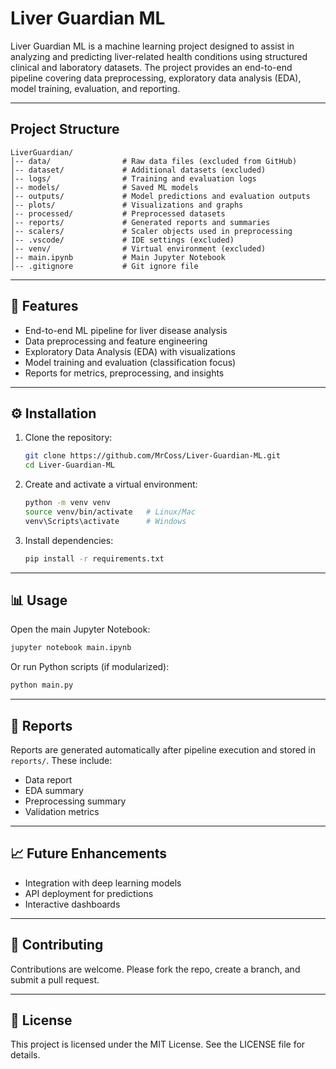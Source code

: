# Liver Guardian ML

Liver Guardian ML is a machine learning project designed to assist in analyzing and predicting liver-related health conditions using structured clinical and laboratory datasets. The project provides an end-to-end pipeline covering data preprocessing, exploratory data analysis (EDA), model training, evaluation, and reporting.

---

## Project Structure

```
LiverGuardian/
│-- data/                # Raw data files (excluded from GitHub)
│-- dataset/             # Additional datasets (excluded)
│-- logs/                # Training and evaluation logs
│-- models/              # Saved ML models
│-- outputs/             # Model predictions and evaluation outputs
│-- plots/               # Visualizations and graphs
│-- processed/           # Preprocessed datasets
│-- reports/             # Generated reports and summaries
│-- scalers/             # Scaler objects used in preprocessing
│-- .vscode/             # IDE settings (excluded)
│-- venv/                # Virtual environment (excluded)
│-- main.ipynb           # Main Jupyter Notebook
│-- .gitignore           # Git ignore file
```

---

## 🚀 Features

* End-to-end ML pipeline for liver disease analysis
* Data preprocessing and feature engineering
* Exploratory Data Analysis (EDA) with visualizations
* Model training and evaluation (classification focus)
* Reports for metrics, preprocessing, and insights

---

## ⚙️ Installation

1. Clone the repository:

   ```bash
   git clone https://github.com/MrCoss/Liver-Guardian-ML.git
   cd Liver-Guardian-ML
   ```

2. Create and activate a virtual environment:

   ```bash
   python -m venv venv
   source venv/bin/activate   # Linux/Mac
   venv\Scripts\activate      # Windows
   ```

3. Install dependencies:

   ```bash
   pip install -r requirements.txt
   ```

---

## 📊 Usage

Open the main Jupyter Notebook:

```bash
jupyter notebook main.ipynb
```

Or run Python scripts (if modularized):

```bash
python main.py
```

---

## 🧾 Reports

Reports are generated automatically after pipeline execution and stored in `reports/`. These include:

* Data report
* EDA summary
* Preprocessing summary
* Validation metrics

---

## 📈 Future Enhancements

* Integration with deep learning models
* API deployment for predictions
* Interactive dashboards

---

## 🤝 Contributing

Contributions are welcome. Please fork the repo, create a branch, and submit a pull request.

---

## 📜 License

This project is licensed under the MIT License. See the LICENSE file for details.
